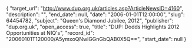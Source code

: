 {
  "target_url": "http://www.dup.org.uk/articles.asp?ArticleNewsID=4160", 
  "description": "", 
  "end_date": null, 
  "date": "2006-01-01T12:00:00", 
  "slug": 64454782, 
  "subject": "Queen's Diamond Jubilee, 2012", 
  "publisher": "dup.org.uk", 
  "open_access": true, 
  "title": "DUP: Dodds Highlights 2012 Opportunities at NIQ's", 
  "record_id": "20060101T120000/A5ymxoQNwlGGnGbQAB0X5Q==", 
  "start_date": null
}


